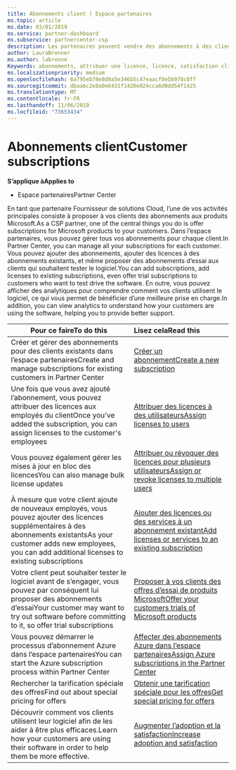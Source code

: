 ```yaml
---
title: Abonnements client | Espace partenaires
ms.topic: article
ms.date: 03/01/2019
ms.service: partner-dashboard
ms.subservice: partnercenter-csp
description: Les partenaires peuvent vendre des abonnements à des clients et les gérer via l’Espace partenaires.
author: LauraBrenner
ms.author: labrenne
Keywords: abonnements, attribuer une licence, licence, satisfaction client, abonnements Azure
ms.localizationpriority: medium
ms.openlocfilehash: 6a795eb78e8d8a5e346b5c47eaacf0e5b978c8ff
ms.sourcegitcommit: dbaa6c2e8a0e6431f1420e024cca6d0dd54f1425
ms.translationtype: MT
ms.contentlocale: fr-FR
ms.lasthandoff: 11/06/2019
ms.locfileid: "73653434"
---
```

# <a name="customer-subscriptions"></a><span data-ttu-id="d423e-104">Abonnements client</span><span class="sxs-lookup"><span data-stu-id="d423e-104">Customer subscriptions</span></span>

<span data-ttu-id="d423e-105">**S’applique à**</span><span class="sxs-lookup"><span data-stu-id="d423e-105">**Applies to**</span></span>

-  <span data-ttu-id="d423e-106">Espace partenaires</span><span class="sxs-lookup"><span data-stu-id="d423e-106">Partner Center</span></span>

<span data-ttu-id="d423e-107">En tant que partenaire Fournisseur de solutions Cloud, l’une de vos activités principales consiste à proposer à vos clients des abonnements aux produits Microsoft.</span><span class="sxs-lookup"><span data-stu-id="d423e-107">As a CSP partner, one of the central things you do is offer subscriptions for Microsoft products to your customers.</span></span> <span data-ttu-id="d423e-108">Dans l’espace partenaires, vous pouvez gérer tous vos abonnements pour chaque client.</span><span class="sxs-lookup"><span data-stu-id="d423e-108">In Partner Center, you can manage all your subscriptions for each customer.</span></span> <span data-ttu-id="d423e-109">Vous pouvez ajouter des abonnements, ajouter des licences à des abonnements existants, et même proposer des abonnements d’essai aux clients qui souhaitent tester le logiciel.</span><span class="sxs-lookup"><span data-stu-id="d423e-109">You can add subscriptions, add licenses to existing subscriptions, even offer trial subscriptions to customers who want to test drive the software.</span></span> <span data-ttu-id="d423e-110">En outre, vous pouvez afficher des analytiques pour comprendre comment vos clients utilisent le logiciel, ce qui vous permet de bénéficier d’une meilleure prise en charge.</span><span class="sxs-lookup"><span data-stu-id="d423e-110">In addition, you can view analytics to understand how your customers are using the software, helping you to provide better support.</span></span>

|<span data-ttu-id="d423e-111">**Pour ce faire**</span><span class="sxs-lookup"><span data-stu-id="d423e-111">**To do this**</span></span>   |<span data-ttu-id="d423e-112">**Lisez cela**</span><span class="sxs-lookup"><span data-stu-id="d423e-112">**Read this**</span></span>   |
|----------------------|:----------------------|
|<span data-ttu-id="d423e-113">Créer et gérer des abonnements pour des clients existants dans l’espace partenaires</span><span class="sxs-lookup"><span data-stu-id="d423e-113">Create and manage subscriptions for existing customers in Partner Center</span></span>|[<span data-ttu-id="d423e-114">Créer un abonnement</span><span class="sxs-lookup"><span data-stu-id="d423e-114">Create a new subscription</span></span>](create-a-new-subscription.md)|
|<span data-ttu-id="d423e-115">Une fois que vous avez ajouté l’abonnement, vous pouvez attribuer des licences aux employés du client</span><span class="sxs-lookup"><span data-stu-id="d423e-115">Once you've added the subscription, you can assign licenses to the customer's employees</span></span>  |[<span data-ttu-id="d423e-116">Attribuer des licences à des utilisateurs</span><span class="sxs-lookup"><span data-stu-id="d423e-116">Assign licenses to users</span></span>](assign-licenses-to-users.md)|
|<span data-ttu-id="d423e-117">Vous pouvez également gérer les mises à jour en bloc des licences</span><span class="sxs-lookup"><span data-stu-id="d423e-117">You can also manage bulk license updates</span></span>   |[<span data-ttu-id="d423e-118">Attribuer ou révoquer des licences pour plusieurs utilisateurs</span><span class="sxs-lookup"><span data-stu-id="d423e-118">Assign or revoke licenses to multiple users</span></span>](bulk-license-provisioning-for-multiple-users.md)|
|<span data-ttu-id="d423e-119">À mesure que votre client ajoute de nouveaux employés, vous pouvez ajouter des licences supplémentaires à des abonnements existants</span><span class="sxs-lookup"><span data-stu-id="d423e-119">As your customer adds new employees, you can add additional licenses to existing subscriptions</span></span>   |[<span data-ttu-id="d423e-120">Ajouter des licences ou des services à un abonnement existant</span><span class="sxs-lookup"><span data-stu-id="d423e-120">Add licenses or services to an existing subscription</span></span>](add-licenses-or-services-to-an-existing-subscription.md)|
|<span data-ttu-id="d423e-121">Votre client peut souhaiter tester le logiciel avant de s’engager, vous pouvez par conséquent lui proposer des abonnements d’essai</span><span class="sxs-lookup"><span data-stu-id="d423e-121">Your customer may want to try out software before committing to it, so offer trial subscriptions</span></span>    |[<span data-ttu-id="d423e-122">Proposer à vos clients des offres d’essai de produits Microsoft</span><span class="sxs-lookup"><span data-stu-id="d423e-122">Offer your customers trials of Microsoft products</span></span>](offer-your-customers-trials-of-microsoft-products.md)|
|<span data-ttu-id="d423e-123">Vous pouvez démarrer le processus d’abonnement Azure dans l’espace partenaires</span><span class="sxs-lookup"><span data-stu-id="d423e-123">You can start the Azure subscription process within Partner Center</span></span>   |[<span data-ttu-id="d423e-124">Affecter des abonnements Azure dans l’espace partenaires</span><span class="sxs-lookup"><span data-stu-id="d423e-124">Assign Azure subscriptions in the Partner Center</span></span>](assign-azure-subscriptions.md)|
|<span data-ttu-id="d423e-125">Rechercher la tarification spéciale des offres</span><span class="sxs-lookup"><span data-stu-id="d423e-125">Find out about special pricing for offers</span></span>   |[<span data-ttu-id="d423e-126">Obtenir une tarification spéciale pour les offres</span><span class="sxs-lookup"><span data-stu-id="d423e-126">Get special pricing for offers</span></span>](get-special-pricing-for-offers.md)|
|<span data-ttu-id="d423e-127">Découvrir comment vos clients utilisent leur logiciel afin de les aider à être plus efficaces.</span><span class="sxs-lookup"><span data-stu-id="d423e-127">Learn how your customers are using their software in order to help them be more effective.</span></span>   | [<span data-ttu-id="d423e-128">Augmenter l’adoption et la satisfaction</span><span class="sxs-lookup"><span data-stu-id="d423e-128">Increase adoption and satisfaction</span></span>](increasing-adoption-and-satisfaction.md)   | 

































 

 



